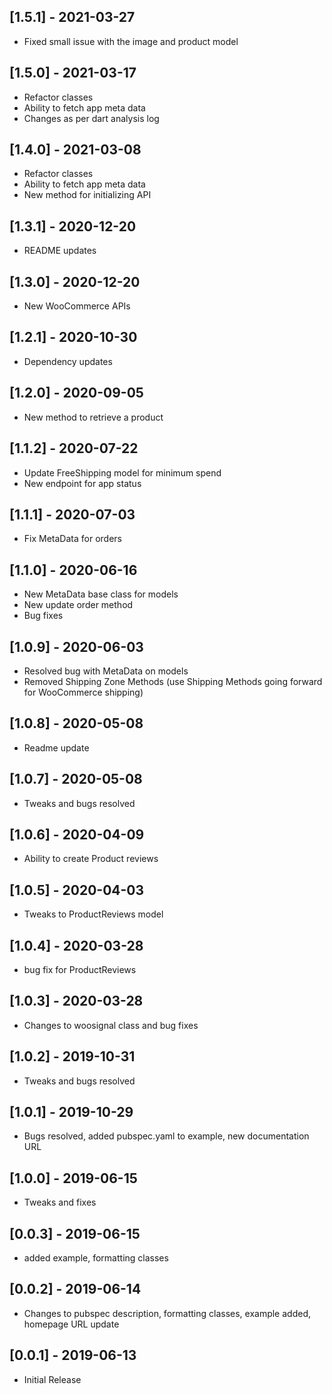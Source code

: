 ## [1.5.1] - 2021-03-27

* Fixed small issue with the image and product model

## [1.5.0] - 2021-03-17

* Refactor classes
* Ability to fetch app meta data
* Changes as per dart analysis log

## [1.4.0] - 2021-03-08

* Refactor classes
* Ability to fetch app meta data
* New method for initializing API

## [1.3.1] - 2020-12-20

* README updates

## [1.3.0] - 2020-12-20

* New WooCommerce APIs

## [1.2.1] - 2020-10-30

* Dependency updates

## [1.2.0] - 2020-09-05

* New method to retrieve a product

## [1.1.2] - 2020-07-22

* Update FreeShipping model for minimum spend
* New endpoint for app status

## [1.1.1] - 2020-07-03

* Fix MetaData for orders

## [1.1.0] - 2020-06-16

* New MetaData base class for models
* New update order method
* Bug fixes

## [1.0.9] - 2020-06-03

* Resolved bug with MetaData on models
* Removed Shipping Zone Methods (use Shipping Methods going forward for WooCommerce shipping)

## [1.0.8] - 2020-05-08

* Readme update

## [1.0.7] - 2020-05-08

* Tweaks and bugs resolved

## [1.0.6] - 2020-04-09

* Ability to create Product reviews

## [1.0.5] - 2020-04-03

* Tweaks to ProductReviews model

## [1.0.4] - 2020-03-28

* bug fix for ProductReviews

## [1.0.3] - 2020-03-28

* Changes to woosignal class and bug fixes

## [1.0.2] - 2019-10-31

* Tweaks and bugs resolved

## [1.0.1] - 2019-10-29

* Bugs resolved, added pubspec.yaml to example, new documentation URL

## [1.0.0] - 2019-06-15

* Tweaks and fixes

## [0.0.3] - 2019-06-15

* added example, formatting classes

## [0.0.2] - 2019-06-14

* Changes to pubspec description, formatting classes, example added, homepage URL update

## [0.0.1] - 2019-06-13

* Initial Release
